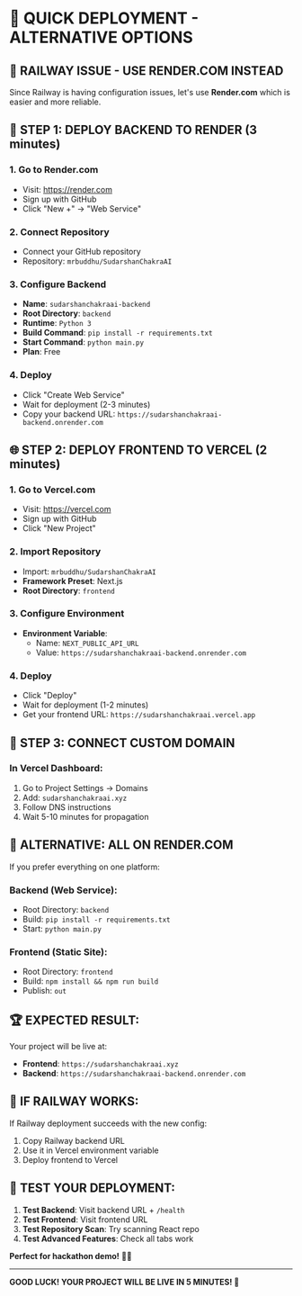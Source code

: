 # 🚀 QUICK DEPLOYMENT - ALTERNATIVE OPTIONS

## 🎯 **RAILWAY ISSUE - USE RENDER.COM INSTEAD**

Since Railway is having configuration issues, let's use **Render.com** which is easier and more reliable.

## 🔧 **STEP 1: DEPLOY BACKEND TO RENDER (3 minutes)**

### **1. Go to Render.com**
- Visit: https://render.com
- Sign up with GitHub
- Click "New +" → "Web Service"

### **2. Connect Repository**
- Connect your GitHub repository
- Repository: `mrbuddhu/SudarshanChakraAI`

### **3. Configure Backend**
- **Name**: `sudarshanchakraai-backend`
- **Root Directory**: `backend`
- **Runtime**: `Python 3`
- **Build Command**: `pip install -r requirements.txt`
- **Start Command**: `python main.py`
- **Plan**: Free

### **4. Deploy**
- Click "Create Web Service"
- Wait for deployment (2-3 minutes)
- Copy your backend URL: `https://sudarshanchakraai-backend.onrender.com`

## 🌐 **STEP 2: DEPLOY FRONTEND TO VERCEL (2 minutes)**

### **1. Go to Vercel.com**
- Visit: https://vercel.com
- Sign up with GitHub
- Click "New Project"

### **2. Import Repository**
- Import: `mrbuddhu/SudarshanChakraAI`
- **Framework Preset**: Next.js
- **Root Directory**: `frontend`

### **3. Configure Environment**
- **Environment Variable**:
  - Name: `NEXT_PUBLIC_API_URL`
  - Value: `https://sudarshanchakraai-backend.onrender.com`

### **4. Deploy**
- Click "Deploy"
- Wait for deployment (1-2 minutes)
- Get your frontend URL: `https://sudarshanchakraai.vercel.app`

## 🔗 **STEP 3: CONNECT CUSTOM DOMAIN**

### **In Vercel Dashboard:**
1. Go to Project Settings → Domains
2. Add: `sudarshanchakraai.xyz`
3. Follow DNS instructions
4. Wait 5-10 minutes for propagation

## 🎯 **ALTERNATIVE: ALL ON RENDER.COM**

If you prefer everything on one platform:

### **Backend (Web Service):**
- Root Directory: `backend`
- Build: `pip install -r requirements.txt`
- Start: `python main.py`

### **Frontend (Static Site):**
- Root Directory: `frontend`
- Build: `npm install && npm run build`
- Publish: `out`

## 🏆 **EXPECTED RESULT:**

Your project will be live at:
- **Frontend**: `https://sudarshanchakraai.xyz`
- **Backend**: `https://sudarshanchakraai-backend.onrender.com`

## 🚨 **IF RAILWAY WORKS:**

If Railway deployment succeeds with the new config:
1. Copy Railway backend URL
2. Use it in Vercel environment variable
3. Deploy frontend to Vercel

## 🎯 **TEST YOUR DEPLOYMENT:**

1. **Test Backend**: Visit backend URL + `/health`
2. **Test Frontend**: Visit frontend URL
3. **Test Repository Scan**: Try scanning React repo
4. **Test Advanced Features**: Check all tabs work

**Perfect for hackathon demo!** 🚀✨

---

**GOOD LUCK! YOUR PROJECT WILL BE LIVE IN 5 MINUTES! 🎯**
